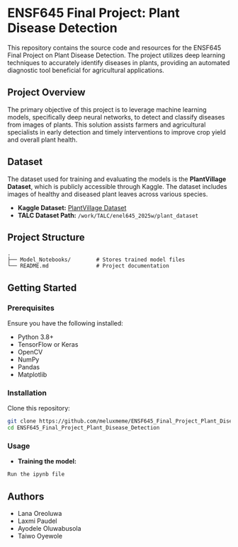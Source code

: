 # ENSF645 Final Project: Plant Disease Detection

This repository contains the source code and resources for the ENSF645 Final Project on Plant Disease Detection. The project utilizes deep learning techniques to accurately identify diseases in plants, providing an automated diagnostic tool beneficial for agricultural applications.

## Project Overview
The primary objective of this project is to leverage machine learning models, specifically deep neural networks, to detect and classify diseases from images of plants. This solution assists farmers and agricultural specialists in early detection and timely interventions to improve crop yield and overall plant health.

## Dataset
The dataset used for training and evaluating the models is the **PlantVillage Dataset**, which is publicly accessible through Kaggle. The dataset includes images of healthy and diseased plant leaves across various species.

- **Kaggle Dataset:** [PlantVillage Dataset](https://www.kaggle.com/datasets/abdallahalidev/plantvillage-dataset/code)
- **TALC Dataset Path:** `/work/TALC/enel645_2025w/plant_dataset`

## Project Structure
```
.
├── Model_Notebooks/        # Stores trained model files
└── README.md               # Project documentation
```

## Getting Started

### Prerequisites
Ensure you have the following installed:
- Python 3.8+
- TensorFlow or Keras
- OpenCV
- NumPy
- Pandas
- Matplotlib

### Installation
Clone this repository:
```bash
git clone https://github.com/meluxmeme/ENSF645_Final_Project_Plant_Disease_Detection.git
cd ENSF645_Final_Project_Plant_Disease_Detection
```

### Usage
- **Training the model:**
```bash
Run the ipynb file
```

## Authors
- Lana Oreoluwa
- Laxmi Paudel
- Ayodele Oluwabusola
- Taiwo Oyewole  


